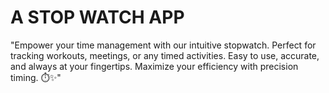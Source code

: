 # A STOP WATCH APP
"Empower your time management with our intuitive stopwatch. Perfect for tracking workouts, meetings, or any timed activities. Easy to use, accurate, and always at your fingertips. Maximize your efficiency with precision timing. ⏱️✨"
